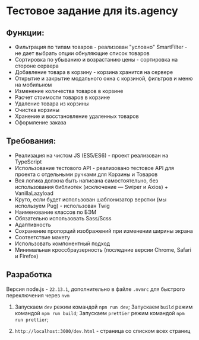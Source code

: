 # Тестовое задание для its.agency

## Функции:
   + Фильтрация по типам товаров - реализован "условно" SmartFilter - не дает выбрать опции обнуляющие список товаров
   + Сортировка по убыванию и возрастанию цены - сортировка на стороне сервера
   + Добавление товара в корзину - корзина хранится на сервере
   + Открытие и закрытие модального окна с корзиной, фильтров и меню на мобильном
   + Изменение количества товаров в корзине
   + Расчет стоимости товаров в корзине
   + Удаление товара из корзины
   + Очистка корзины
   + Хранение и восстановление удаленных товаров
   + Оформление заказа

## Требования:
   - Реализация на чистом JS (ES5/ES6) - проект реализован на TypeScript
   - Использование тестового API - реализовано тестовое API для проекта с отдельными ручками для Корзины и Товаров
   - Вся логика должна быть написана самостоятельно, без использования библиотек (исключение — Swiper и Axios) + VanillaLazyload
   - Круто, если будет использован шаблонизатор верстки (мы используем Pug) - использован Twig
   - Наименование классов по БЭМ
   - Обязательно использовать Sass/Scss
   - Адаптивность 
   - Сохранение пропорций изображений при изменении ширины экрана
   - Соответствие макету
   - Использовать компонентный подход
   - Минимальная кроссбраузерность (последние версии Chrome, Safari и Firefox)


## Разработка
Версия node.js - `22.13.1`, 
дополнительно в файле `.nvmrc` для быстрого переключения через `nvm`


1. Запускаем `dev` режим командой `npm run dev`;
   Запускаем `build` режим командой `npm run build`;
   Запускаем `prettier` режим командой `npm run prettier`;

2. `http://localhost:3000/dev.html` - страница со списком всех страниц